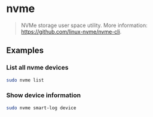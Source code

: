 # nvme

> NVMe storage user space utility. More information: <https://github.com/linux-nvme/nvme-cli>.

## Examples

### List all nvme devices

```bash
sudo nvme list
```

### Show device information

```bash
sudo nvme smart-log device
```
